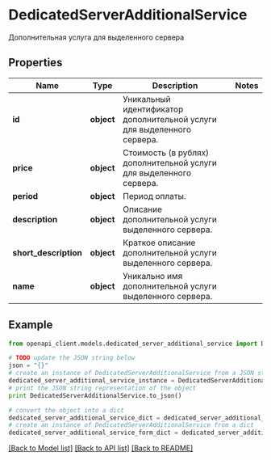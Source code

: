 # DedicatedServerAdditionalService

Дополнительная услуга для выделенного сервера

## Properties
Name | Type | Description | Notes
------------ | ------------- | ------------- | -------------
**id** | **object** | Уникальный идентификатор дополнительной услуги для выделенного сервера. | 
**price** | **object** | Стоимость (в рублях) дополнительной услуги для выделенного сервера. | 
**period** | **object** | Период оплаты. | 
**description** | **object** | Описание дополнительной услуги выделенного сервера. | 
**short_description** | **object** | Краткое описание дополнительной услуги выделенного сервера. | 
**name** | **object** | Уникально имя дополнительной услуги выделенного сервера. | 

## Example

```python
from openapi_client.models.dedicated_server_additional_service import DedicatedServerAdditionalService

# TODO update the JSON string below
json = "{}"
# create an instance of DedicatedServerAdditionalService from a JSON string
dedicated_server_additional_service_instance = DedicatedServerAdditionalService.from_json(json)
# print the JSON string representation of the object
print DedicatedServerAdditionalService.to_json()

# convert the object into a dict
dedicated_server_additional_service_dict = dedicated_server_additional_service_instance.to_dict()
# create an instance of DedicatedServerAdditionalService from a dict
dedicated_server_additional_service_form_dict = dedicated_server_additional_service.from_dict(dedicated_server_additional_service_dict)
```
[[Back to Model list]](../README.md#documentation-for-models) [[Back to API list]](../README.md#documentation-for-api-endpoints) [[Back to README]](../README.md)


